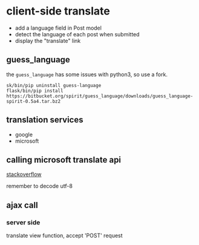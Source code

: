 # client-side translate

- add a language field in Post model
- detect the language of each post when submitted
- display the "translate" link

## guess_language

the `guess_language` has some issues with python3, so use a fork.

```
sk/bin/pip uninstall guess-language
flask/bin/pip install https://bitbucket.org/spirit/guess_language/downloads/guess_language-spirit-0.5a4.tar.bz2
```

## translation services

- google
- microsoft

## calling microsoft translate api

[stackoverflow](http://stackoverflow.com/questions/24069197/httpresponse-object-json-object-must-be-str-not-bytes)

remember to decode utf-8

## ajax call

### server side

translate view function, accept 'POST' request
